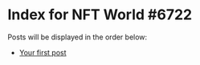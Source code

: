 # Index for NFT World #6722
Posts will be displayed in the order below:

- [Your first post](./001-first.md)

